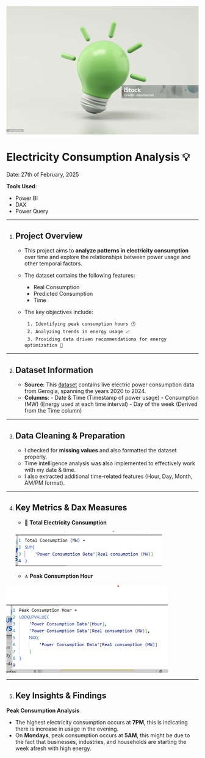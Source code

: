 ![](https://github.com/oluwagbemiga01/Electricity-Consumption/blob/main/Image/bulb.webp)

# Electricity Consumption Analysis 💡
Date: 27th of February, 2025

**Tools Used**:
- Power BI
- DAX 
- Power Query

---
1. ## Project Overview
   - This project aims to **analyze patterns in electricity consumption** over time and explore the relationships between power usage and other temporal factors.
   - The dataset contains the following features:
        - Real Consumption
        - Predicted Consumption
        - Time
 
   - The key objectives include:
     
          1. Identifying peak consumption hours 🕒  
          2. Analyzing trends in energy usage 📈
          3. Providing data driven recommendations for energy optimization 🧰

---
2. ## Dataset Information
   - **Source**: This [dataset](https://www.kaggle.com/datasets/qubdidata/electric-power-consumption?select=Power+Consumption+Data.csv) contains live electric power consumption data from Gerogia, spanning the years 2020 to 2024.
   - **Columns**:
         - Date & Time (Timestamp of power usage)
         - Consumption (MW) (Energy used at each time interval)
         - Day of the week (Derived from the Time column) 

  ---

  3. ## Data Cleaning & Preparation
      - I checked for **missing values** and also formatted the dataset properly.
      - Time intelligence analysis was also implemented to effectively work with my date & time.
      - I also extracted additional time-related features (Hour, Day, Month, AM/PM format).
    
  ---
  4. ## Key Metrics & Dax Measures
       - 📌 **Total Electricity Consumption**

     ![](https://github.com/oluwagbemiga01/Electricity-Consumption/blob/main/Image/total%20consumption.png)
     
     - 🔝 **Peak Consumption Hour**
     
![](https://github.com/oluwagbemiga01/Electricity-Consumption/blob/main/Image/peak%20consumption%20hour.png)

---

5. ## Key Insights & Findings

  **Peak Consumption Analysis**
  - The highest electricity consumption occurs at **7PM**, this is indicating there is increase in usage in the evening.
  - On **Mondays**, peak consumption occurs at **5AM**, this might be due to the fact that businesses, industries, and households are starting the week afresh with high energy. 

